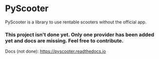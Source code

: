# PyScooter
PyScooter is a library to use rentable scooters without the official app.


### This project isn't done yet. Only one provider has been added yet and docs are missing. Feel free to contribute.

Docs (not done): https://pyscooter.readthedocs.io
